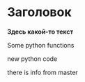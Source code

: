 # Заголовок

**Здесь какой-то текст**

Some python functions

new python code

there is info from master
